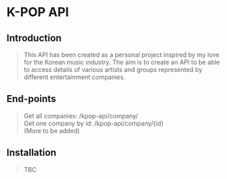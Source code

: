 # K-POP API

## Introduction

> This API has been created as a personal project inspired by my love for the Korean music industry. The aim is to create an API to be able to access details of various artists and groups represented by different entertainment companies.

## End-points

> Get all companies: /kpop-api/company/\
> Get one company by id: /kpop-api/company/{id}\
>(More to be added)

## Installation

> TBC